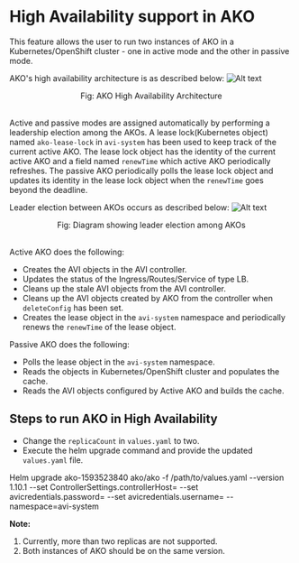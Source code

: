 # High Availability support in AKO

This feature allows the user to run two instances of AKO in a Kubernetes/OpenShift cluster - one in active mode and the other in passive mode.

AKO's high availability architecture is as described below:
![Alt text](images/ako_ha_arch.png?raw=true)
<div align="center">
Fig: AKO High Availability Architecture
<br/>
<br/>
</div>

Active and passive modes are assigned automatically by performing a leadership election among the AKOs. A lease lock(Kubernetes object) named `ako-lease-lock` in `avi-system` has been used to keep track of the current active AKO. The lease lock object has the identity of the current active AKO and a field named `renewTime` which active AKO periodically refreshes. The passive AKO periodically polls the lease lock object and updates its identity in the lease lock object when the `renewTime` goes beyond the deadline.

Leader election between AKOs occurs as described below:
![Alt text](images/ako_ha_election.png?raw=true)
<div align="center">
Fig: Diagram showing leader election among AKOs
<br/>
<br/>
</div>

Active AKO does the following:
* Creates the AVI objects in the AVI controller.
* Updates the status of the Ingress/Routes/Service of type LB.
* Cleans up the stale AVI objects from the AVI controller.
* Cleans up the AVI objects created by AKO from the controller when `deleteConfig` has been set.
* Creates the lease object in the `avi-system` namespace and periodically renews the `renewTime` of the lease object.

Passive AKO does the following:
* Polls the lease object in the `avi-system` namespace.
* Reads the objects in Kubernetes/OpenShift cluster and populates the cache.
* Reads the AVI objects configured by Active AKO and builds the cache.

## Steps to run AKO in High Availability

* Change the `replicaCount` in `values.yaml` to two.
* Execute the helm upgrade command and provide the updated `values.yaml` file.

Helm upgrade ako-1593523840 ako/ako -f /path/to/values.yaml --version 1.10.1 --set ControllerSettings.controllerHost=<IP or Hostname> --set avicredentials.password=<username> --set avicredentials.username=<username> --namespace=avi-system

**Note:**
1. Currently, more than two replicas are not supported.
2. Both instances of AKO should be on the same version.
